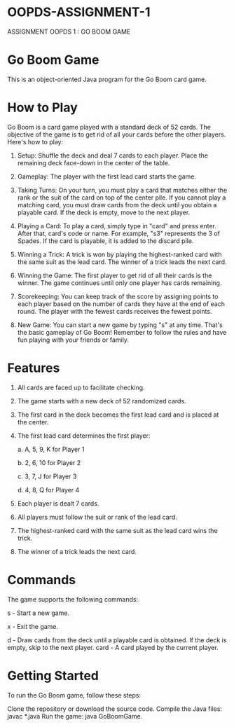 # OOPDS-ASSIGNMENT-1
ASSIGNMENT OOPDS 1 : GO BOOM GAME

# Go Boom Game
This is an object-oriented Java program for the Go Boom card game.

# How to Play
Go Boom is a card game played with a standard deck of 52 cards. The objective of the game is to get rid of all your cards before the other players. Here's how to play:

1. Setup: Shuffle the deck and deal 7 cards to each player. Place the remaining deck face-down in the center of the table.

2. Gameplay: The player with the first lead card starts the game.

3. Taking Turns: On your turn, you must play a card that matches either the rank or the suit of the card on top of the center pile. If you cannot play a matching card, you must draw cards from the deck until you obtain a playable card. If the deck is empty, move to the next player.

4. Playing a Card: To play a card, simply type in "card" and press enter. After that, card's code or name. For example, "s3" represents the 3 of Spades. If the card is playable, it is added to the discard pile.

5. Winning a Trick: A trick is won by playing the highest-ranked card with the same suit as the lead card. The winner of a trick leads the next card.

6. Winning the Game: The first player to get rid of all their cards is the winner. The game continues until only one player has cards remaining.

7. Scorekeeping: You can keep track of the score by assigning points to each player based on the number of cards they have at the end of each round. The player with the fewest cards receives the fewest points.

8. New Game: You can start a new game by typing "s" at any time.
That's the basic gameplay of Go Boom! Remember to follow the rules and have fun playing with your friends or family.

# Features
1. All cards are faced up to facilitate checking.
2. The game starts with a new deck of 52 randomized cards.
3. The first card in the deck becomes the first lead card and is placed at the center.
4. The first lead card determines the first player:

      a. A, 5, 9, K for Player 1
      
      b. 2, 6, 10 for Player 2
      
      c. 3, 7, J for Player 3
      
      d. 4, 8, Q for Player 4
      
5. Each player is dealt 7 cards.
6. All players must follow the suit or rank of the lead card.
7. The highest-ranked card with the same suit as the lead card wins the trick.
8. The winner of a trick leads the next card.

# Commands
The game supports the following commands:

s - Start a new game.

x - Exit the game.

d - Draw cards from the deck until a playable card is obtained. If the deck is empty, skip to the next player.
card - A card played by the current player.

# Getting Started
To run the Go Boom game, follow these steps:

Clone the repository or download the source code.
Compile the Java files: javac *.java
Run the game: java GoBoomGame.

